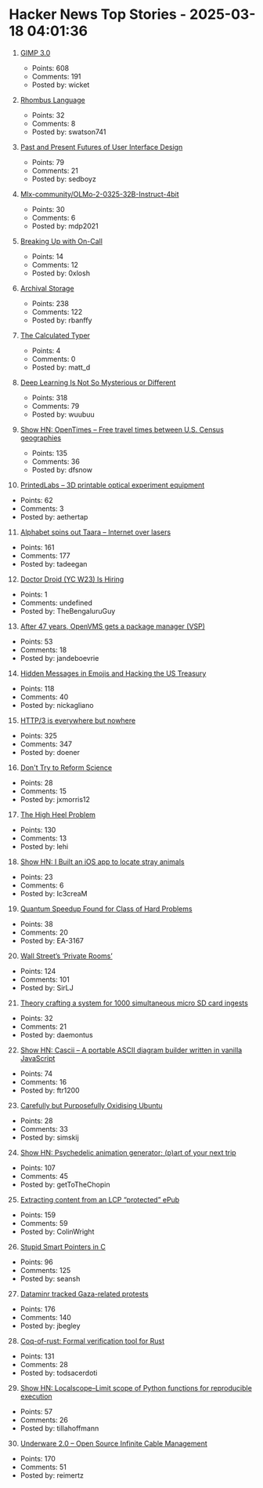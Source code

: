# Hacker News Top Stories - 2025-03-18 04:01:36

1. [GIMP 3.0](https://testing.gimp.org/news/2025/03/16/gimp-3-0-released/)
   - Points: 608
   - Comments: 191
   - Posted by: wicket

2. [Rhombus Language](https://rhombus-lang.org)
   - Points: 32
   - Comments: 8
   - Posted by: swatson741

3. [Past and Present Futures of User Interface Design](https://www.datagubbe.se/futui/)
   - Points: 79
   - Comments: 21
   - Posted by: sedboyz

4. [Mlx-community/OLMo-2-0325-32B-Instruct-4bit](https://simonwillison.net/2025/Mar/16/olmo2/)
   - Points: 30
   - Comments: 6
   - Posted by: mdp2021

5. [Breaking Up with On-Call](https://reflector.dev/articles/breaking-up-with-on-call/)
   - Points: 14
   - Comments: 12
   - Posted by: 0xlosh

6. [Archival Storage](https://blog.dshr.org/2025/03/archival-storage.html)
   - Points: 238
   - Comments: 122
   - Posted by: rbanffy

7. [The Calculated Typer](https://bahr.io/pubs/entries/calctyper.html)
   - Points: 4
   - Comments: 0
   - Posted by: matt_d

8. [Deep Learning Is Not So Mysterious or Different](https://arxiv.org/abs/2503.02113)
   - Points: 318
   - Comments: 79
   - Posted by: wuubuu

9. [Show HN: OpenTimes – Free travel times between U.S. Census geographies](https://opentimes.org)
   - Points: 135
   - Comments: 36
   - Posted by: dfsnow

10. [PrintedLabs – 3D printable optical experiment equipment](https://printedlabs.uni-bayreuth.de/en)
   - Points: 62
   - Comments: 3
   - Posted by: aethertap

11. [Alphabet spins out Taara – Internet over lasers](https://x.company/blog/posts/taara-graduation/)
   - Points: 161
   - Comments: 177
   - Posted by: tadeegan

12. [Doctor Droid (YC W23) Is Hiring](https://www.ycombinator.com/companies/doctor-droid/jobs/2v9x6QW-ai-lead)
   - Points: 1
   - Comments: undefined
   - Posted by: TheBengaluruGuy

13. [After 47 years, OpenVMS gets a package manager (VSP)](https://raymii.org/s/blog/After_47_years_OpenVMS_gets_a_package_manager_VSP.html)
   - Points: 53
   - Comments: 18
   - Posted by: jandeboevrie

14. [Hidden Messages in Emojis and Hacking the US Treasury](https://slamdunksoftware.substack.com/p/hidden-messages-in-emojis-and-hacking)
   - Points: 118
   - Comments: 40
   - Posted by: nickagliano

15. [HTTP/3 is everywhere but nowhere](https://httptoolkit.com/blog/http3-quic-open-source-support-nowhere/)
   - Points: 325
   - Comments: 347
   - Posted by: doener

16. [Don't Try to Reform Science](https://maxwellforbes.com/posts/dont-try-to-reform-science/)
   - Points: 28
   - Comments: 15
   - Posted by: jxmorris12

17. [The High Heel Problem](https://simonschreibt.de/gat/the-high-heel-problem/)
   - Points: 130
   - Comments: 13
   - Posted by: lehi

18. [Show HN: I Built an iOS app to locate stray animals](https://apps.apple.com/us/app/straysync/id6742747753)
   - Points: 23
   - Comments: 6
   - Posted by: Ic3creaM

19. [Quantum Speedup Found for Class of Hard Problems](https://www.quantamagazine.org/quantum-speedup-found-for-huge-class-of-hard-problems-20250317/)
   - Points: 38
   - Comments: 20
   - Posted by: EA-3167

20. [Wall Street’s ‘Private Rooms’](https://www.bloomberg.com/news/features/2025-03-16/wall-street-s-dark-pools-grow-murkier-with-private-rooms)
   - Points: 124
   - Comments: 101
   - Posted by: SirLJ

21. [Theory crafting a system for 1000 simultaneous micro SD card ingests](https://forum.level1techs.com/t/theory-crafting-a-system-for-maximum-simultaneous-micro-sd-card-ingest/227159)
   - Points: 32
   - Comments: 21
   - Posted by: daemontus

22. [Show HN: Cascii – A portable ASCII diagram builder written in vanilla JavaScript](https://github.com/casparwylie/cascii-core)
   - Points: 74
   - Comments: 16
   - Posted by: ftr1200

23. [Carefully but Purposefully Oxidising Ubuntu](https://jnsgr.uk/2025/03/carefully-but-purposefully-oxidising-ubuntu)
   - Points: 28
   - Comments: 33
   - Posted by: simskij

24. [Show HN: Psychedelic animation generator; (p)art of your next trip](https://collidingscopes.github.io/liquid-shape-distortions/)
   - Points: 107
   - Comments: 45
   - Posted by: getToTheChopin

25. [Extracting content from an LCP “protected” ePub](https://shkspr.mobi/blog/2025/03/towards-extracting-content-from-an-lcp-protected-epub/)
   - Points: 159
   - Comments: 59
   - Posted by: ColinWright

26. [Stupid Smart Pointers in C](http://blog.kevinalbs.com/stupid_smart_pointers)
   - Points: 96
   - Comments: 125
   - Posted by: seansh

27. [Dataminr tracked Gaza-related protests](https://theintercept.com/2025/03/17/lapd-surveillance-gaza-palestine-protests-dataminr/)
   - Points: 176
   - Comments: 140
   - Posted by: jbegley

28. [Coq-of-rust: Formal verification tool for Rust](https://github.com/formal-land/coq-of-rust)
   - Points: 131
   - Comments: 28
   - Posted by: todsacerdoti

29. [Show HN: Localscope–Limit scope of Python functions for reproducible execution](https://localscope.readthedocs.io/en/latest/)
   - Points: 57
   - Comments: 26
   - Posted by: tillahoffmann

30. [Underware 2.0 – Open Source Infinite Cable Management](https://makerworld.com/en/models/783010-underware-2-0-infinite-cable-management)
   - Points: 170
   - Comments: 51
   - Posted by: reimertz

